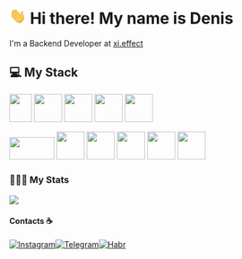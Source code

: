 


# <img src="https://raw.githubusercontent.com/ABSphreak/ABSphreak/master/gifs/Hi.gif"  width="30px"> Hi there! My name is Denis



I'm a Backend Developer at <a href="https://xieffect.ru/">xi.effect</a>



## 💻 My Stack
<a href="https://www.python.org/" target="_blank"> <img src="https://s3.dualstack.us-east-2.amazonaws.com/pythondotorg-assets/media/community/logos/python-logo-only.png" width="40" height="50"/></a>
<a href="https://flask.palletsprojects.com/en/2.2.x/" target="_blank"> <img src="https://global-uploads.webflow.com/6097e0eca1e875de53031ff6/61b9bdbbf62ffc669317a1bc_Flask%20logo.png" width="50" height="50"/></a>
<a href="https://www.djangoproject.com/" target="_blank"> <img src="https://cdn.iconscout.com/icon/free/png-256/django-3521389-2944833.png" width="50" height="50"/></a>
<a href="https://flask-restx.readthedocs.io/en/latest/" target="_blank"> <img src="https://flask-restx.readthedocs.io/en/latest/_static/logo-512.png" width="50" height="50"/></a>
<a href="https://socket.io/" target="_blank"> <img src="https://upload.wikimedia.org/wikipedia/commons/9/96/Socket-io.svg" width="50" height="50"/></a>


<a href="https://www.mysql.com/" target="_blank"> <img src="https://upload.wikimedia.org/wikipedia/ru/d/d3/Mysql.png" width="80" height="40"/></a>
<a href="https://www.postgresql.org/" target="_blank"> <img src="https://img.icons8.com/color/512/postgreesql.png" width="50" height="50"/></a>
<a href="https://www.sqlalchemy.org/" target="_blank"> <img src="https://pbs.twimg.com/profile_images/476392134489014273/q5uAkmy7_400x400.png" width="50" height="50"/></a>
<a href="https://git-scm.com/" target="_blank"> <img src="https://img.icons8.com/color/50/000000/git.png" width="50" height="50"/></a>
<a href="https://www.postman.com/" target="_blank"> <img src="https://uxwing.com/wp-content/themes/uxwing/download/brands-and-social-media/postman-icon.png" width="50" height="50"/></a>
<a href="https://docs.pytest.org/en/7.2.x/" target="_blank"> <img src="https://docs.pytest.org/en/7.1.x/_static/pytest_logo_curves.svg" width="50" height="50"/></a>



### 👨🏻‍💻 My Stats
<span>
  <a href="https://github.com/anuraghazra/github-readme-stats">
    <img align="center" width=450 src="https://github-readme-stats.vercel.app/api?username=porebrikk&show_icons=true&count_private=true&theme=dark" />
  </a>
</span> 
<span> </span>



#### Contacts :coffee:

<div>

<a target="_blank"  href="https://www.instagram.com/porebrikk/"><img  src="https://img.icons8.com/doodle/512/instagram-new.png"  alt="Instagram" width="50" height="50"/></a><a target="_blank"  href="https://t.me/porebrikk"><img src="https://img.icons8.com/doodle/512/telegram-app.png" alt="Telegram" width="53" height="53"/></a><a target="_blank"  href="https://career.habr.com/porebrikk"><img src="https://lh3.googleusercontent.com/edRRbGyqUkIfoeCNmeNl8HXz5evJFSzgDjfRBrjDVLF2WIL-CCNXAAkjHByPiGAwjiSW" alt="Habr" width="50" height="50"/></a>

</div>
